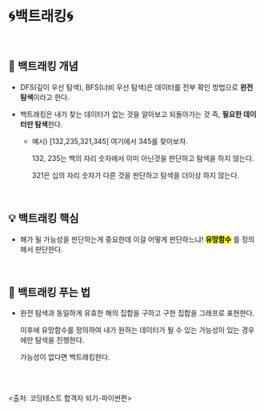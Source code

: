 # 🌀백트래킹🌀
<br>

## 🔎 백트래킹 개념
- DFS(깊이 우선 탐색), BFS(너비 우선 탐색)은 데이터를 전부 확인 방법으로 **완전 탐색**이라고 한다.
  
- 백트래킹은 내가 찾는 데이터가 없는 것을 알아보고 되돌아가는 것 즉, **필요한 데이터만 탐색**한다.
  - 예시) [132,235,321,345] 여기에서 345를 찾아보자.
    
    132, 235는 백의 자리 숫자에서 이미 아닌것을 판단하고 탐색을 하지 않는다.

    321은 십의 자리 숫자가 다른 것을 판단하고 탐색을 더이상 하지 않는다.
<br>

## 💡 백트래킹 핵심
- 해가 될 가능성을 판단하는게 중요한데 이걸 어떻게 판단하느냐!
   <mark style='background-color:yellow'>**유망함수**</mark> 를 정의해서 판단한다.
<br>

## 📝 백트래킹 푸는 법
- 완전 탐색과 동일하게 유효한 해의 집합을 구하고 구한 집합을 그래프로 표현한다.

  이후에 유망함수를 정의하여 내가 원하는 데이터가 될 수 있는 가능성이 있는 경우에만 탐색을 진행한다.

  가능성이 없다면 백트래킹한다.



<br></br>

<출처: 코딩테스트 합격자 되기-파이썬편>
<br>
